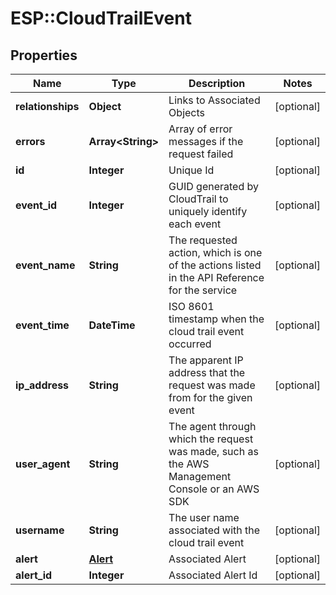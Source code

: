 # ESP::CloudTrailEvent

## Properties
Name | Type | Description | Notes
------------ | ------------- | ------------- | -------------
**relationships** | **Object** | Links to Associated Objects | [optional] 
**errors** | **Array&lt;String&gt;** | Array of error messages if the request failed | [optional] 
**id** | **Integer** | Unique Id | [optional] 
**event_id** | **Integer** | GUID generated by CloudTrail to uniquely identify each event | [optional] 
**event_name** | **String** | The requested action, which is one of the actions listed in the API Reference for the service | [optional] 
**event_time** | **DateTime** | ISO 8601 timestamp when the cloud trail event occurred | [optional] 
**ip_address** | **String** | The apparent IP address that the request was made from for the given event | [optional] 
**user_agent** | **String** | The agent through which the request was made, such as the AWS Management Console or an AWS SDK | [optional] 
**username** | **String** | The user name associated with the cloud trail event | [optional] 
**alert** | [**Alert**](Alert.md) | Associated Alert | [optional] 
**alert_id** | **Integer** | Associated Alert Id | [optional] 


